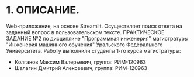 # 1. ОПИСАНИЕ.
Web-приложение, на основе Streamlit. Осуществляет поиск ответа на заданный вопрос в пользовательском тексте.
ПРАКТИЧЕСКОЕ ЗАДАНИЕ №2 по дисциплине "Программная инженерия" магистратуры "Инженерия машинного обучения" Уральского Федерального Университета. Работу выполнили студенты 1-го курса магистратуры:
- Колганов Максим Валерьевич, группа: РИМ-120963
- Шалагин Дмитрий Алексеевич, группа: РИМ-120963


